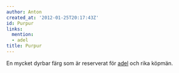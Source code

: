 ```yaml
---
author: Anton
created_at: '2012-01-25T20:17:43Z'
id: Purpur
links:
  mention:
  - adel
title: Purpur
---
```


En mycket dyrbar färg som är reserverat för [adel] och rika köpmän.

  [adel]: adel
